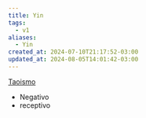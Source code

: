 ```yaml
---
title: Yin
tags:
  - v1
aliases:
  - Yin
created_at: 2024-07-10T21:17:52-03:00
updated_at: 2024-08-05T14:01:42-03:00
---
```


[Taoismo](Taoismo.md)
- Negativo
- receptivo